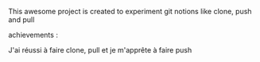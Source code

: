 This awesome project is created to experiment git notions like clone, push and pull

achievements :

J'ai réussi à faire clone, pull et je m'apprête à faire push